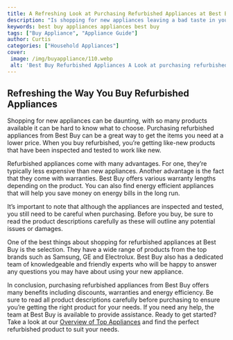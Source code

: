 ```yaml
---
title: A Refreshing Look at Purchasing Refurbished Appliances at Best Buy
description: "Is shopping for new appliances leaving a bad taste in your mouth Take a look at purchasing refurbished appliances at Best Buy to get the same quality at a lower cost See how it can work for you"
keywords: best buy appliances appliances best buy
tags: ["Buy Appliance", "Appliance Guide"]
author: Curtis
categories: ["Household Appliances"]
cover: 
 image: /img/buyappliance/110.webp
 alt: 'Best Buy Refurbished Appliances A Look at purchasing refurbished appliances at Best Buy'
---
```

## Refreshing the Way You Buy Refurbished Appliances
Shopping for new appliances can be daunting, with so many products available it can be hard to know what to choose. Purchasing refurbished appliances from Best Buy can be a great way to get the items you need at a lower price. When you buy refurbished, you’re getting like-new products that have been inspected and tested to work like new.

Refurbished appliances come with many advantages. For one, they’re typically less expensive than new appliances. Another advantage is the fact that they come with warranties. Best Buy offers various warranty lengths depending on the product. You can also find energy efficient appliances that will help you save money on energy bills in the long run.

It’s important to note that although the appliances are inspected and tested, you still need to be careful when purchasing. Before you buy, be sure to read the product descriptions carefully as these will outline any potential issues or damages.

One of the best things about shopping for refurbished appliances at Best Buy is the selection. They have a wide range of products from the top brands such as Samsung, GE and Electrolux. Best Buy also has a dedicated team of knowledgeable and friendly experts who will be happy to answer any questions you may have about using your new appliance.

In conclusion, purchasing refurbished appliances from Best Buy offers many benefits including discounts, warranties and energy efficiency. Be sure to read all product descriptions carefully before purchasing to ensure you’re getting the right product for your needs. If you need any help, the team at Best Buy is available to provide assistance. Ready to get started? Take a look at our [Overview of Top Appliances](./pages/appliance-overview) and find the perfect refurbished product to suit your needs.

